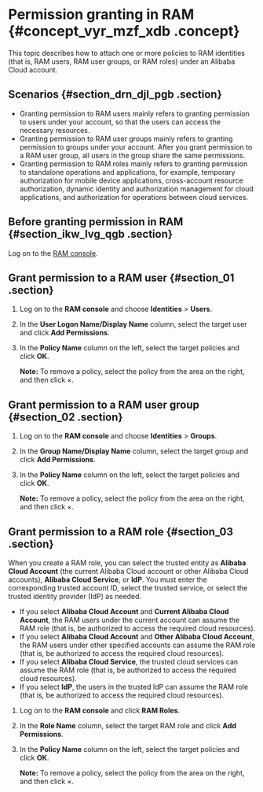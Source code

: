 # Permission granting in RAM {#concept_vyr_mzf_xdb .concept}

This topic describes how to attach one or more policies to RAM identities \(that is, RAM users, RAM user groups, or RAM roles\) under an Alibaba Cloud account.

## Scenarios {#section_drn_djl_pgb .section}

-   Granting permission to RAM users mainly refers to granting permission to users under your account, so that the users can access the necessary resources.
-   Granting permission to RAM user groups mainly refers to granting permission to groups under your account. After you grant permission to a RAM user group, all users in the group share the same permissions.
-   Granting permission to RAM roles mainly refers to granting permission to standalone operations and applications, for example, temporary authorization for mobile device applications, cross-account resource authorization, dynamic identity and authorization management for cloud applications, and authorization for operations between cloud services.

## Before granting permission in RAM {#section_ikw_lvg_qgb .section}

Log on to the [RAM console](https://ram.console.aliyun.com/).

## Grant permission to a RAM user {#section_01 .section}

1.  Log on to the **RAM console** and choose **Identities** \> **Users**.
2.  In the **User Logon Name/Display Name** column, select the target user and click **Add Permissions**.
3.  In the **Policy Name** column on the left, select the target policies and click **OK**.

    **Note:** To remove a policy, select the policy from the area on the right, and then click ×.


## Grant permission to a RAM user group {#section_02 .section}

1.  Log on to the **RAM console** and choose **Identities** \> **Groups**.
2.  In the **Group Name/Display Name** column, select the target group and click **Add Permissions**.
3.  In the **Policy Name** column on the left, select the target policies and click **OK**.

    **Note:** To remove a policy, select the policy from the area on the right, and then click ×.


## Grant permission to a RAM role {#section_03 .section}

When you create a RAM role, you can select the trusted entity as **Alibaba Cloud Account** \(the current Alibaba Cloud account or other Alibaba Cloud accounts\), **Alibaba Cloud Service**, or **IdP**. You must enter the corresponding trusted account ID, select the trusted service, or select the trusted identity provider \(IdP\) as needed.

-   If you select **Alibaba Cloud Account** and **Current Alibaba Cloud Account**, the RAM users under the current account can assume the RAM role \(that is, be authorized to access the required cloud resources\).
-   If you select **Alibaba Cloud Account** and **Other Alibaba Cloud Account**, the RAM users under other specified accounts can assume the RAM role \(that is, be authorized to access the required cloud resources\).
-   If you select **Alibaba Cloud Service**, the trusted cloud services can assume the RAM role \(that is, be authorized to access the required cloud resources\).
-   If you select **IdP**, the users in the trusted IdP can assume the RAM role \(that is, be authorized to access the required cloud resources\).

1.  Log on to the **RAM console** and click **RAM Roles**.
2.  In the **Role Name** column, select the target RAM role and click **Add Permissions**.
3.  In the **Policy Name** column on the left, select the target policies and click **OK**.

    **Note:** To remove a policy, select the policy from the area on the right, and then click ×.


